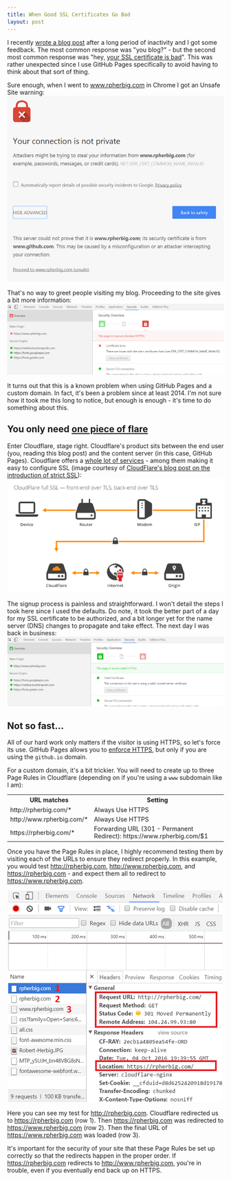 ```yaml
---
title: When Good SSL Certificates Go Bad
layout: post
---
```


I recently [wrote a blog post](https://www.rpherbig.com/2016/09/30/a-lot-can-happen-in-a-year.html) after a long period of inactivity and I got some feedback. The most common response was "you blog?" - but the second most common response was "hey, [your SSL certificate is bad](https://www.youtube.com/watch?v=jG2KMkQLZmI)". This was rather unexpected since I use GitHub Pages specifically to avoid having to think about that sort of thing.

Sure enough, when I went to www.rpherbig.com in Chrome I got an Unsafe Site warning:
![](/images/UnsafeSiteWarning.png)

That's no way to greet people visiting my blog. Proceeding to the site gives a bit more information:
![](/images/Broken_HTTPS.png)

It turns out that this is a known problem when using GitHub Pages and a custom domain. In fact, it's been a problem since at least 2014. I'm not sure how it took me this long to notice, but enough is enough - it's time to do something about this.

## You only need [one piece of flare](https://www.youtube.com/watch?v=KJtrLKGZZFg)

Enter Cloudflare, stage right. Cloudflare's product sits between the end user (you, reading this blog post) and the content server (in this case, GitHub Pages). Cloudflare offers a [whole lot of services](https://www.cloudflare.com/) - among them making it easy to configure SSL (image courtesy of [CloudFlare's blog post on the introduction of strict SSL](https://blog.cloudflare.com/introducing-strict-ssl-protecting-against-a-man-in-the-middle-attack-on-origin-traffic/)):
![](/images/Cloudflare_Full_SSL.png)

The signup process is painless and straightforward. I won't detail the steps I took here since I used the defaults. Do note, it took the better part of a day for my SSL certificate to be authorized, and a bit longer yet for the name server (DNS) changes to propagate and take effect. The next day I was back in business:
![](/images/Valid_HTTPS.png)

## Not so fast...

All of our hard work only matters if the visitor is using HTTPS, so let's force its use. GitHub Pages allows you to [enforce HTTPS](https://help.github.com/articles/securing-your-github-pages-site-with-https/), but only if you are using the `github.io` domain.

For a custom domain, it's a bit trickier. You will need to create up to three Page Rules in Cloudflare (depending on if you're using a `www` subdomain like I am):

<table>
    <tr>
        <th>URL matches</th>
        <th>Setting</th>
    </tr>
    <tr>
        <td>http://rpherbig.com/*</td>
        <td>Always Use HTTPS</td>
    </tr>
    <tr>
        <td>http://www.rpherbig.com/*</td>
        <td>Always Use HTTPS</td>
    </tr>
    <tr>
        <td>https://rpherbig.com/*</td>
        <td>Forwarding URL (301 - Permanent Redirect): https://www.rpherbig.com/$1</td>
    </tr>
</table>

Once you have the Page Rules in place, I highly recommend testing them by visiting each of the URLs to ensure they redirect properly. In this example, you would test http://rpherbig.com, http://www.rpherbig.com, and https://rpherbig.com - and expect them all to redirect to https://www.rpherbig.com.

![](/images/URL_Redirects.png)

Here you can see my test for http://rpherbig.com. Cloudflare redirected us to https://rpherbig.com (row 1). Then https://rpherbig.com was redirected to https://www.rpherbig.com (row 2). Then the final URL of https://www.rpherbig.com was loaded (row 3).

It's important for the security of your site that these Page Rules be set up correctly so that the redirects happen in the proper order. If https://rpherbig.com redirects to http://www.rpherbig.com, you're in trouble, even if you eventually end back up on HTTPS.
